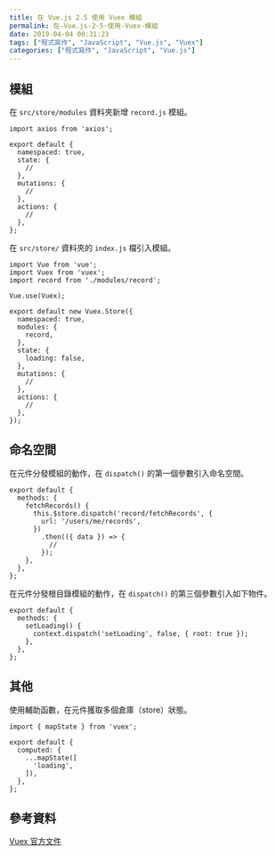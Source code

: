 ```yaml
---
title: 在 Vue.js 2.5 使用 Vuex 模組
permalink: 在-Vue.js-2-5-使用-Vuex-模組
date: 2019-04-04 00:31:23
tags: ["程式寫作", "JavaScript", "Vue.js", "Vuex"]
categories: ["程式寫作", "JavaScript", "Vue.js"]
---
```


## 模組
在 `src/store/modules` 資料夾新增 `record.js` 模組。
```JS
import axios from 'axios';

export default {
  namespaced: true,
  state: {
    //
  },
  mutations: {
    //
  },
  actions: {
    //
  },
};
```

在 `src/store/` 資料夾的 `index.js` 檔引入模組。
```JS
import Vue from 'vue';
import Vuex from 'vuex';
import record from './modules/record';

Vue.use(Vuex);

export default new Vuex.Store({
  namespaced: true,
  modules: {
    record,
  },
  state: {
    loading: false,
  },
  mutations: {
    //
  },
  actions: {
    //
  },
});
```

## 命名空間
在元件分發模組的動作，在 `dispatch()` 的第一個參數引入命名空間。
```JS
export default {
  methods: {
    fetchRecords() {
      this.$store.dispatch('record/fetchRecords', {
        url: '/users/me/records',
      })
        .then(({ data }) => {
          //
        });
    },
  },
};
```

在元件分發根目錄模組的動作，在 `dispatch()` 的第三個參數引入如下物件。
```JS
export default {
  methods: {
    setLoading() {
      context.dispatch('setLoading', false, { root: true });
    },
  },
};
```

## 其他
使用輔助函數，在元件獲取多個倉庫（store）狀態。
```JS
import { mapState } from 'vuex';

export default {
  computed: {
    ...mapState([
      'loading',
    ]),
  },
};
```

## 參考資料
[Vuex 官方文件](https://vuex.vuejs.org/zh/)
